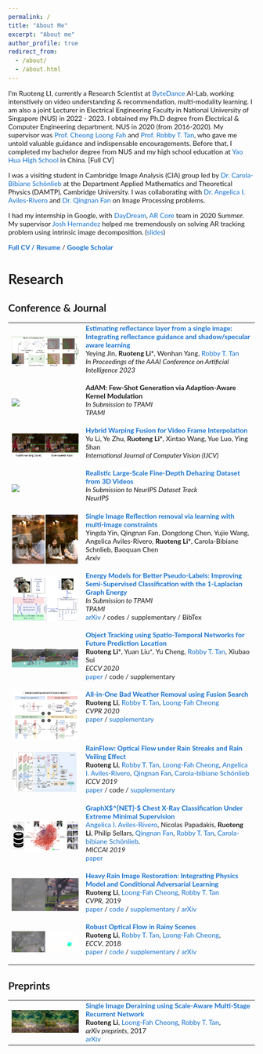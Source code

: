 ```yaml
---
permalink: /
title: "About Me"
excerpt: "About me"
author_profile: true
redirect_from: 
  - /about/
  - /about.html
---
```


I'm Ruoteng LI, currently a Research Scientist at  [ByteDance](https://www.bytedance.com/en/) AI-Lab, working intenstively on video understanding & recommendation, multi-modality learning. I am also a joint Lecturer in Electrical Engineering Faculty in National University of Singapore (NUS) in 2022 - 2023.   I obtained my Ph.D degree from Electrical & Computer Engineering department, NUS in 2020 (from 2016-2020). My supervisor was [Prof. Cheong Loong Fah](https://www.ece.nus.edu.sg/stfpage/eleclf/) and [Prof. Robby T. Tan](http://tanrobby.github.io/), who gave me untold valuable guidance and indispensable encouragements. Before that, I completed my bachelor degree from NUS and my high school education at [Yao Hua High School](http://yaohua.tj.edu.cn/) in China. [Full CV]



I was a visiting student in Cambridge Image Analysis (CIA) group led by [Dr. Carola-Bibiane Schönlieb](http://www.damtp.cam.ac.uk/user/cbs31/Home.html) at the Department Applied Mathematics and Theoretical Physics (DAMTP), Cambridge University. I was collaborating with [Dr. Angelica I. Aviles-Rivero](https://angelicaiaviles.wordpress.com) and [Dr. Qingnan Fan](https://github.com/fqnchina) on Image Processing problems. 



I had my internship in Google,  with [DayDream](https://arvr.google.com/), [AR Core](https://developers.google.com/ar)  team in 2020 Summer. My supervisor  [Josh Hernandez](https://www.linkedin.com/in/joshua-hernandez-44b68b32) helped me tremendously on solving AR tracking problem using intrinsic image decomposition. ([slides](https://docs.google.com/presentation/d/1-unmUSPZe5ArgKVD6axTCLQnxlihUIh7DgXAe-gYZ3g/edit?usp=sharing))


**[Full CV / Resume](https://www.dropbox.com/scl/fi/9c9m8djyaba29lucr0l1k/Ruoteng_Li_CV.pdf?rlkey=jvyrqcjaoi8pow57mq39jn4hj&dl=0)** / **[Google Scholar](https://scholar.google.com/citations?user=B8RIL04AAAAJ&hl=en)**



# Research 

## Conference & Journal

<style type="text/css">
    /* Color scheme stolen from Sergey Karayev */
    a {
    color: #1772d0;
    text-decoration:none !important;
    }
    a:focus, a:hover {
    color: #f09228;
    text-decoration:none !important;
    }
    table,td,th,tr{
    	border:none !important;
    }
    body,td,th,tr,p,a {
    font-family: 'Lato', Verdana, Helvetica, sans-serif;
    font-size: 14px
    }
    strong {
    font-family: 'Lato', Verdana, Helvetica, sans-serif;
    font-size: 14px;
    }
    heading {
    font-family: 'Lato', Verdana, Helvetica, sans-serif;
    font-size: 22px;
    }
    papertitle {
    font-family: 'Lato', Verdana, Helvetica, sans-serif;
    font-size: 14px;
    font-weight: 700
    }
    name {
    font-family: 'Lato', Verdana, Helvetica, sans-serif;
    font-size: 32px;
    }
    .one
    {
    width: 160px;
    height: 160px;
    position: relative;
    }
    .two
    {
    width: 160px;
    height: 160px;
    position: absolute;
    transition: opacity .2s ease-in-out;
    -moz-transition: opacity .2s ease-in-out;
    -webkit-transition: opacity .2s ease-in-out;
    }
    .fade {
     transition: opacity .2s ease-in-out;
     -moz-transition: opacity .2s ease-in-out;
     -webkit-transition: opacity .2s ease-in-out;
    }
    span.highlight {
        background-color: #ffffd0;
    }
</style>
<!-- ################################  CONTENT START  #######################################-->

<table width="100%" align="center" border="0" cellspacing="0" cellpadding="0">
   <tbody>
    <!-- ------------ Paper XV - AAAI - Shadow  ----------------- -->
    <tr>
      <td width="30%">
         <img src="./images/AAAI/index.png">
      </td>
      <td valign="top" width="70%">
        <a href="https://ojs.aaai.org/index.php/AAAI/article/view/25188"> 
          <papertitle>Estimating reflectance layer from a single image: Integrating reflectance guidance and shadow/specular aware learning</papertitle> 
        </a>
    <br>
	    Yeying Jin,
        <strong>Ruoteng Li*</strong>, 
        Wenhan Yang,
        <a href="http://tanrobby.github.io/">Robby T. Tan</a>
    <br>
        <em>In Proceedings of the AAAI Conference on Artificial Intelligence 2023</em> <br>
        <p></p>
        <p></p>
      </td>
    </tr> 
    <!-- ------------ Paper XIV - NIPS - RainFlow  ----------------- -->
    <tr>
      <td width="30%">
         <img src="./images/NIPS22/Fewshot.png">
      </td>
      <td valign="top" width="70%">
        <a href=""> 
          <papertitle>AdAM: Few-Shot Generation via Adaption-Aware Kernel Modulation</papertitle> 
        </a>
    <br>
        <em>In Submission to TPAMI</em>
    <br>
        <em>TPAMI</em> <br>
        <p></p>
        <p></p>
      </td>
    </tr> 
	<!-- ------------ Paper XIII - NIPS - RainFlow  ----------------- -->
    <tr>
      <td width="30%">
         <img src="./images/IJCV2022/index.png">
      </td>
      <td valign="top" width="70%">
        <a href="https://link.springer.com/article/10.1007/s11263-022-01683-9"> 
          <papertitle>Hybrid Warping Fusion for Video Frame Interpolation</papertitle> 
        </a>
     <br>
		Yu Li, 
		Ye Zhu,
        <strong>Ruoteng Li*</strong>, 
        Xintao Wang, 
        Yue Luo, 
        Ying Shan 
    <br>
        <em>International Journal of Computer Vision (IJCV)</em> <br>
        <p></p>
        <p></p>
      </td>
    </tr> 
    <!-- ------------ Paper XI - NIPS - Dataset  ----------------- -->
    <tr>
      <td width="30%">
         <img src="./images/NIPS22/Dataset.png">
      </td>
      <td valign="top" width="70%">
        <a href="https://arxiv.org/abs/2004.08554"> 
          <papertitle>Realistic Large-Scale Fine-Depth Dehazing Dataset from 3D Videos </papertitle> 
        </a>
    <br>
        <em>In Submission to NeurIPS  Dataset Track</em>
    <br>
        <em>NeurIPS</em> <br>
        <p></p>
        <p></p>
      </td>
    </tr> 
    <!-- ------------ Paper IX - TIP21 - Reflection  ----------------- -->
    <tr>
      <td width="30%">
         <img src="./images/TIP/reflection.png">
      </td>
      <td valign="top" width="70%">
        <a href="https://arxiv.org/abs/1912.03623"> 
          <papertitle>Single Image Reflection removal via learning with multi-image constraints </papertitle> 
        </a>
    <br>
        Yingda Yin, 
        Qingnan Fan, 
        Dongdong Chen, 
        Yujie Wang, 
        Angelica Aviles-Rivero, 
        <strong>Ruoteng Li*</strong>,  
        Carola-Bibiane Schnlieb, 
        Baoquan Chen
    <br>
        <em>Arxiv </em> <br>
        <p></p>
        <p></p>
      </td>
    </tr>    
    <!-- ------------ Paper VIII - TPAMI21 - Laplacian  ----------------- -->
    <tr>
      <td width="30%">
         <img src="./images/TPAMI21/Laplacian.png">
      </td>
      <td valign="top" width="70%">
        <a href="https://arxiv.org/abs/1906.08635"> 
          <papertitle>Energy Models for Better Pseudo-Labels: Improving Semi-Supervised Classification with the 1-Laplacian Graph Energy</papertitle> 
        </a>
    <br>
        <em>In Submission to TPAMI</em>
    <br>
        <em>TPAMI</em> <br>
        <a href="https://arxiv.org/abs/1906.08635">arXiv</a>
        / 
        <a href="">codes</a>
        / 
        <a href="">supplementary</a>
        /
        <a href="">BibTex</a>
        <p></p>
        <p></p>
      </td>
    </tr> 
    <!-- ------------ Paper VII  - ECCV - Tracking  ----------------- -->
    <tr>
      <td width="30%">
         <img src="./images/ECCV20/tracking.png">
      </td>
      <td valign="top" width="70%">
        <a href="./files/20ECCV_Tracking.pdf"> 
          <papertitle>Object Tracking using Spatio-Temporal Networks for Future Prediction Location</papertitle> 
        </a>
    <br>
        <strong>Ruoteng Li*</strong>, 
        Yuan Liu*,
        Yu Cheng,
        <a href="http://tanrobby.github.io/">Robby T. Tan</a>, 
        Xiubao Sui
    <br>
        <em>ECCV 2020</em> <br>
        <a href="./files/20ECCV_Tracking.pdf">paper</a> /
        <a href="">code</a> /
        <a href="">supplementary</a>
        <p></p>
        <p></p>
      </td>
    </tr> 
    <!-- ------------ Paper VI   - CVPR - ALLinOne  ----------------- -->
    <tr>
      <td width="30%">
         <img src="./images/CVPR20/allinone.png">
      </td>
      <td valign="top" width="70%">
        <a href="./files/02002.pdf"> 
          <papertitle>All-in-One Bad Weather Removal using Fusion Search</papertitle> 
        </a>
    <br>
        <strong>Ruoteng Li</strong>, 
        <a href="http://tanrobby.github.io/">Robby T. Tan</a>, 
        <a href="https://www.ece.nus.edu.sg/stfpage/eleclf/">Loong-Fah Cheong</a>
    <br>
        <em>CVPR 2020</em> <br>
        <a href="./files/02002.pdf">paper</a> /
        <a href="./files/2002-supp.pdf">supplementary</a>
        <p></p>
        <p></p>
      </td>
    </tr> 
    <!-- ------------ Paper V    - ICCV - RainFlow  ----------------- -->
    <tr>
      <td width="30%">
         <img src="./images/ICCV19/thumbnail.png">
      </td>
      <td valign="top" width="70%">
        <a href="./files/2908.pdf"> 
          <papertitle>RainFlow: Optical Flow under Rain Streaks and Rain Veiling Effect</papertitle> 
        </a>
    <br>
        <strong>Ruoteng Li</strong>, 
        <a href="http://tanrobby.github.io/">Robby T. Tan</a>, 
        <a href="https://www.ece.nus.edu.sg/stfpage/eleclf/">Loong-Fah Cheong</a>,
        <a href='https://angelicaiaviles.wordpress.com'>Angelica I. Aviles-Rivero</a>,
        <a href='https://github.com/fqnchina'>Qingnan Fan</a>,
        <a href='http://www.damtp.cam.ac.uk/user/cbs31/Home.html'>Carola-bibiane Schönlieb</a>
    <br>
        <em>ICCV 2019</em> <br>
        <a href="./files/2908.pdf">paper</a>
        / 
        <a href="">code</a>
        / 
        <a href="./files/2908-supp.pdf">supplementary</a>
        <p></p>
        <p></p>
      </td>
    </tr>
    <!-- ------------ Paper III - MICCAI Chest X-Ray ----------------- -->
    <tr>
      <td width="30%">
         <img src="./images/MICCAI19/miccai19.png">
      </td>
      <td valign="top" width="70%">
        <a href="./files/MICCAI19.pdf"> 
          <papertitle>GraphX$^{NET}-$ Chest X-Ray Classification Under Extreme Minimal Supervision</papertitle> 
        </a>
      <br>
        <a href='https://angelicaiaviles.wordpress.com'>Angelica I. Aviles-Rivero</a>,
        Nicolas Papadakis,
        <strong>Ruoteng Li</strong>,
        Philip Sellars, 
        <a href='https://github.com/fqnchina'>Qingnan Fan</a>,
        <a href="http://tanrobby.github.io/">Robby T. Tan</a>, 
        <a href='http://www.damtp.cam.ac.uk/user/cbs31/Home.html'>Carola-bibiane Schönlieb</a>.
      <br>
        <em>MICCAI 2019</em> <br>
        <a href="./files/MICCAI19.pdf">paper</a>
        <p></p>
        <p></p>
      </td>
    </tr>
    <!-- ------------ Paper II- CVPR - Heavy Rain  ----------------- -->
    <tr>
      <td width="30%">
         <img src="./images/CVPR19/thumbnail.jpg">
      </td>
      <td valign="top" width="70%">
        <!-- Heavy Rain Image Restoration: Integrating Physics Model and Conditional Adversarial Learning -->
        <a href="./files/0444.pdf"> 
          <papertitle>Heavy Rain Image Restoration: Integrating Physics Model and Conditional Adversarial Learning</papertitle> 
        </a>
        <!-- Heavy Rain Image Restoration: Integrating Physics Model and Conditional Adversarial Learning -->
    <br>
        <strong>Ruoteng Li</strong>, 
        <a href="https://www.ece.nus.edu.sg/stfpage/eleclf/">Loong-Fah Cheong</a>, 
        <a href="http://tanrobby.github.io/">Robby T. Tan</a>
    <br>
        <em>CVPR</em>, 2019 <br>
        <a href="./files/0444.pdf">paper</a> / 
        <a href="https://github.com/liruoteng/HeavyRainRemoval">code</a> / 
        <a href="./files/0444-supp.pdf">supplementary</a> /
        <a href="https://arxiv.org/abs/1904.05050">arXiv</a>
        <p></p>
        <p></p>
      </td>
    </tr>
    <!-- ------------ Paper I - ROBUST OPTICAL FLOW ----------------- -->
    <tr>
      <td width="30%">
         <img src="./images/ECCV18/thumbnail.jpg">
      </td>
      <td valign="top" width="70%">
  	<!-- <papertitle>Optical Flow in Rainy Scenes</papertitle> -->
      <a href="./files/0494.pdf"> <papertitle>Robust Optical Flow in Rainy Scenes</papertitle> </a>
    <!-- <papertitle>Optical Flow in Rainy Scenes</papertitle> -->
    <br>
        <strong>Ruoteng Li</strong>, 
        <a href="http://tanrobby.github.io/">Robby T. Tan</a>, 
        <a href="https://www.ece.nus.edu.sg/stfpage/eleclf/">Loong-Fah Cheong</a>,        
    <br>
        <em>ECCV</em>, 2018 <br>
        <a href="./files/0494.pdf">paper</a> / 
        <a href="https://github.com/liruoteng/dynamic-optical-flow">code</a> / 
        <a href="./files/0494-supp.pdf">supplementary</a> /
        <a href="https://arxiv.org/abs/1704.05239">arXiv</a>
        <p></p>
        <p></p>
      </td>
    </tr>
</tbody></table>


## Preprints
<table width="100%" align="center" border="0" cellspacing="0" cellpadding="0">
   <tbody>
    <tr>
      <td width="30%">
        <img src="./images/Arxiv_cvpr18_derain/thumbnail.jpg">
      </td>
      <td valign="top" width="70%">
  	<!-- Single Image Deraining using Scale-Aware Multi-Stage Recurrent Network -->
      <a> <papertitle>Single Image Deraining using Scale-Aware Multi-Stage Recurrent Network</papertitle> </a>
    <!--Single Image Deraining using Scale-Aware Multi-Stage Recurrent Network -->
    <br>
        <strong>Ruoteng Li</strong>, 
        <a href="https://www.ece.nus.edu.sg/stfpage/eleclf/">Loong-Fah Cheong</a>,
        <a href="http://tanrobby.github.io/">Robby T. Tan</a>,         
    <br>
        <em>arXiv preprints</em>, 2017 <br>
        <a href="https://arxiv.org/abs/1712.06830">arXiv</a>
        <!-- / 
        <a href="">codes</a>
        / 
        <a href="https://drive.google.com/open?id=1ZaSzwMmdqiLs2hzd5qiqsnOJY1lyfzQy">supp file</a>
        /
        <a href="">bibtex</a>
        <p></p>
        <p></p> -->
      </td>
    </tr>
</tbody></table>

